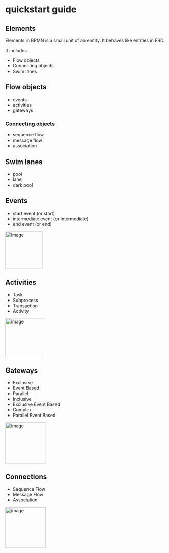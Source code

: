 # quickstart guide
## Elements
Elements in BPMN is a small unit of an enitity. It behaves like entities in ERD.

It includes 

+ Flow objects
+ Connecting objects
+ Swim lanes
  
## Flow objects
+ events
+ activities
+ gateways

### Connecting objects
+ sequence flow
+ message flow
+ association

## Swim lanes
+ pool
+ lane
+ dark pool

## Events

+ start event (or start)
+ intermediate event (or intermediate)
+ end event (or end)

<img width="118" alt="image" src="https://github.com/user-attachments/assets/584f639a-fe0d-4e84-abc5-f3fbe60b21f8" />

## Activities
+ Task
+ Subprocess
+ Transaction
+ Activity

<img width="122" alt="image" src="https://github.com/user-attachments/assets/062c2251-c4d8-4081-8380-7a311489f678" />

## Gateways
+ Exclusive
+ Event Based
+ Parallel
+ Inclusive
+ Exclusive Event Based
+ Complex
+ Parallel Event Based

<img width="128" alt="image" src="https://github.com/user-attachments/assets/5cf232f6-70e3-4db5-8e40-72480f493369" />

## Connections
+ Sequence Flow
+ Message Flow
+ Association

<img width="127" alt="image" src="https://github.com/user-attachments/assets/e5f2f8de-91cc-4994-a494-a77b284c8fff" />


